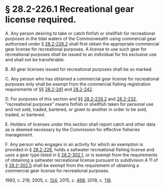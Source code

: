 # § 28.2-226.1 Recreational gear license required.

<p>A. Any person desiring to take or catch finfish or shellfish for recreational purposes in the tidal waters of the Commonwealth using commercial gear authorized under § <a href='/vacode/28.2-226.2/'>28.2-226.2</a> shall first obtain the appropriate commercial gear license for recreational purposes. A license to use such gear for recreational purposes shall be issued to an individual for his exclusive use and shall not be transferable.</p><p>B. All gear licenses issued for recreational purposes shall be so marked.</p><p>C. Any person who has obtained a commercial gear license for recreational purposes only shall be exempt from the commercial fishing registration requirements of §§ <a href='/vacode/28.2-241/'>28.2-241</a> and <a href='/vacode/28.2-242/'>28.2-242</a>.</p><p>D. For purposes of this section and §§ <a href='/vacode/28.2-226.2/'>28.2-226.2</a> and <a href='/vacode/28.2-232/'>28.2-232</a>, "recreational purposes" means finfish or shellfish taken for personal use and not sold, traded, bartered, or given to another in order to be sold, traded, or bartered.</p><p>E. Holders of licenses under this section shall report catch and other data as is deemed necessary by the Commission for effective fisheries management.</p><p>F. Any person who engages in an activity for which an exemption is provided in § <a href='/vacode/28.2-226/'>28.2-226</a>, holds a saltwater recreational fishing license and uses a gear type listed in § <a href='/vacode/28.2-302.1/'>28.2-302.1</a>, or is exempt from the requirements of obtaining a saltwater recreational license pursuant to subdivision A 11 of § <a href='/vacode/28.2-302.5/'>28.2-302.5</a> shall be exempt from the requirement of obtaining a commercial gear license for recreational purposes.</p><p>1993, c. 219; 2005, c. <a href='http://lis.virginia.gov/cgi-bin/legp604.exe?051+ful+CHAP0124'>124</a>; 2015, c. <a href='http://lis.virginia.gov/cgi-bin/legp604.exe?151+ful+CHAP0468'>468</a>; 2018, c. <a href='http://lis.virginia.gov/cgi-bin/legp604.exe?181+ful+CHAP0118'>118</a>.</p>
